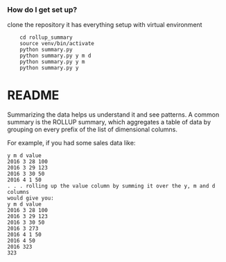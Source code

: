 ### How do I get set up? ###
clone the repository it has everything setup with virtual environment
```
	cd rollup_summary
	source venv/bin/activate
	python summary.py
	python summary.py y m d
	python summary.py y m
	python summary.py y
```	
# README #

Summarizing the data helps
us understand it and see patterns. A common summary is the ROLLUP summary,
which aggregates a table of data by grouping on every prefix of the list of
dimensional columns.

For example, if you had some sales data like:
```
y m d value
2016 3 28 100
2016 3 29 123
2016 3 30 50
2016 4 1 50
. . . rolling up the value column by summing it over the y, m and d columns
would give you:
y m d value
2016 3 28 100
2016 3 29 123
2016 3 30 50
2016 3 273
2016 4 1 50
2016 4 50
2016 323
323
```
